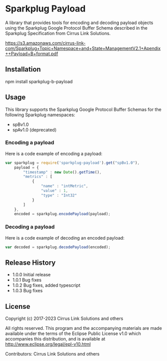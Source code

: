 Sparkplug Payload
=========

A library that provides tools for encoding and decoding payload objects using
the Sparkplug Google Protocol Buffer Schema described in the Sparkplug 
Specification from Cirrus Link Solutions.

https://s3.amazonaws.com/cirrus-link-com/Sparkplug+Topic+Namespace+and+State+ManagementV2.1+Apendix++Payload+B+format.pdf

## Installation

  npm install sparkplug-b-payload

## Usage

This library supports the Sparkplug Google Protocol Buffer Schemas for the
following Sparkplug namespaces:

* spBv1.0
* spAv1.0 (deprecated)


### Encoding a payload

Here is a code example of encoding a payload:

```javascript
var sparkplug = require('sparkplug-payload').get("spBv1.0"),
    payload = {
        "timestamp" : new Date().getTime(),
        "metrics" : [
            {
                "name" : "intMetric",
                "value" : 1,
                "type" : "Int32"
            }
        ]
    },
    encoded = sparkplug.encodePayload(payload);
```

### Decoding a payload

Here is a code example of decoding an encoded payload:

```javascript
var decoded = sparkplug.decodePayload(encoded);
```

## Release History

* 1.0.0 Initial release
* 1.0.1 Bug fixes
* 1.0.2 Bug fixes, added typescript
* 1.0.3 Bug fixes

## License

Copyright (c) 2017-2023 Cirrus Link Solutions and others

All rights reserved. This program and the accompanying materials
are made available under the terms of the Eclipse Public License v1.0
which accompanies this distribution, and is available at
http://www.eclipse.org/legal/epl-v10.html

Contributors: Cirrus Link Solutions and others

